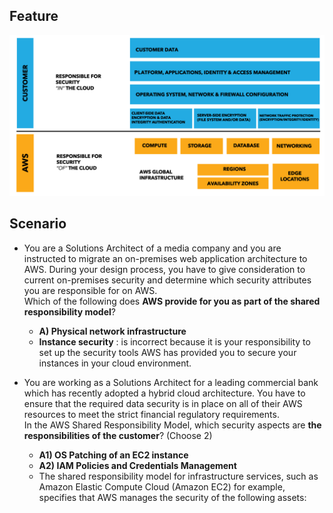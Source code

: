 ## Feature
![sr-1](./image/sr-1.png)


## Scenario
- You are a Solutions Architect of a media company and you are instructed to migrate an on-premises web application architecture to AWS. During your design process, you have to give consideration to current on-premises security and determine which security attributes you are responsible for on AWS.    
Which of the following does **AWS provide for you as part of the shared responsibility model**?
  - **A) Physical network infrastructure**
  - **Instance security** : is incorrect because it is your responsibility to set up the security tools AWS has provided you to secure your instances in your cloud environment.

- You are working as a Solutions Architect for a leading commercial bank which has recently adopted a hybrid cloud architecture. You have to ensure that the required data security is in place on all of their AWS resources to meet the strict financial regulatory requirements.       
In the AWS Shared Responsibility Model, which security aspects are **the responsibilities of the customer**? (Choose 2)
  - **A1) OS Patching of an EC2 instance**
  - **A2) IAM Policies and Credentials Management**
  - The shared responsibility model for infrastructure services, such as Amazon Elastic Compute Cloud (Amazon EC2) for example, specifies that AWS manages the security of the following assets:
